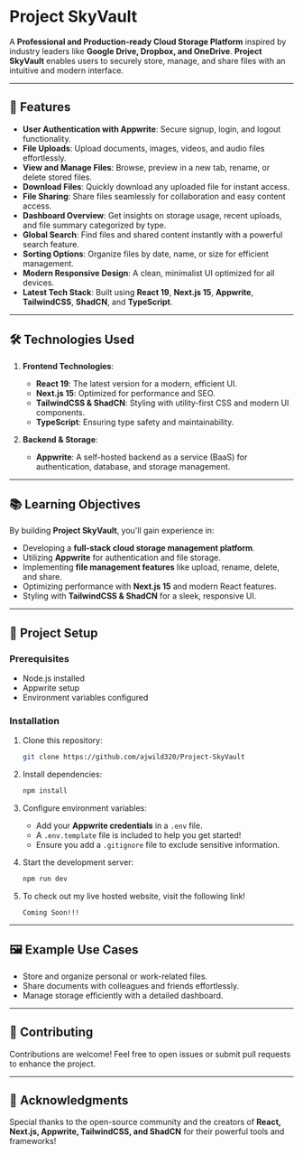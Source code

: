 # Project SkyVault

A **Professional and Production-ready Cloud Storage Platform** inspired by industry leaders like **Google Drive, Dropbox, and OneDrive**. **Project SkyVault** enables users to securely store, manage, and share files with an intuitive and modern interface.

---

## 🚀 Features

- **User Authentication with Appwrite**: Secure signup, login, and logout functionality.
- **File Uploads**: Upload documents, images, videos, and audio files effortlessly.
- **View and Manage Files**: Browse, preview in a new tab, rename, or delete stored files.
- **Download Files**: Quickly download any uploaded file for instant access.
- **File Sharing**: Share files seamlessly for collaboration and easy content access.
- **Dashboard Overview**: Get insights on storage usage, recent uploads, and file summary categorized by type.
- **Global Search**: Find files and shared content instantly with a powerful search feature.
- **Sorting Options**: Organize files by date, name, or size for efficient management.
- **Modern Responsive Design**: A clean, minimalist UI optimized for all devices.
- **Latest Tech Stack**: Built using **React 19**, **Next.js 15**, **Appwrite**, **TailwindCSS**, **ShadCN**, and **TypeScript**.

---

## 🛠 Technologies Used

1. **Frontend Technologies**:

   - **React 19**: The latest version for a modern, efficient UI.
   - **Next.js 15**: Optimized for performance and SEO.
   - **TailwindCSS & ShadCN**: Styling with utility-first CSS and modern UI components.
   - **TypeScript**: Ensuring type safety and maintainability.

2. **Backend & Storage**:

   - **Appwrite**: A self-hosted backend as a service (BaaS) for authentication, database, and storage management.

---

## 📚 Learning Objectives

By building **Project SkyVault**, you'll gain experience in:

- Developing a **full-stack cloud storage management platform**.
- Utilizing **Appwrite** for authentication and file storage.
- Implementing **file management features** like upload, rename, delete, and share.
- Optimizing performance with **Next.js 15** and modern React features.
- Styling with **TailwindCSS & ShadCN** for a sleek, responsive UI.

---

## 📁 Project Setup

### Prerequisites

- Node.js installed
- Appwrite setup
- Environment variables configured

### Installation

1. Clone this repository:

   ```bash
   git clone https://github.com/ajwild320/Project-SkyVault
   ```

2. Install dependencies:

   ```bash
   npm install
   ```

3. Configure environment variables:

   - Add your **Appwrite credentials** in a `.env` file.
   - A `.env.template` file is included to help you get started!
   - Ensure you add a `.gitignore` file to exclude sensitive information.

4. Start the development server:

   ```bash
   npm run dev
   ```

5. To check out my live hosted website, visit the following link!

   ```
   Coming Soon!!!
   ```

---

## 🖼 Example Use Cases

- Store and organize personal or work-related files.
- Share documents with colleagues and friends effortlessly.
- Manage storage efficiently with a detailed dashboard.

---

## 🙌 Contributing

Contributions are welcome! Feel free to open issues or submit pull requests to enhance the project.

---

## 🌟 Acknowledgments

Special thanks to the open-source community and the creators of **React, Next.js, Appwrite, TailwindCSS, and ShadCN** for their powerful tools and frameworks!

